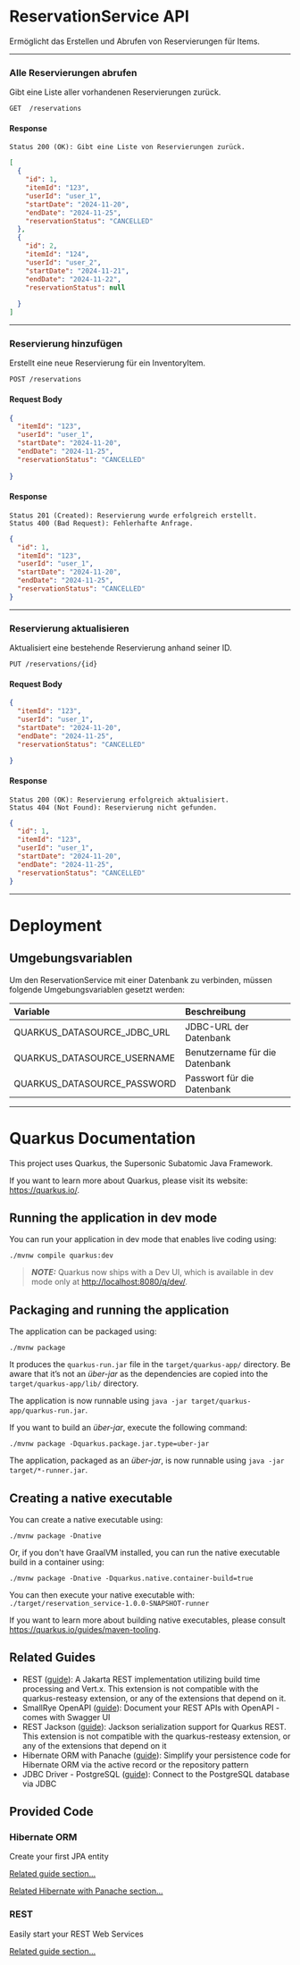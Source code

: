 # ReservationService API

Ermöglicht das Erstellen und Abrufen von Reservierungen für Items.

---

### Alle Reservierungen abrufen

Gibt eine Liste aller vorhandenen Reservierungen zurück.

```http
GET  /reservations
```

#### Response

    Status 200 (OK): Gibt eine Liste von Reservierungen zurück.

```json
[
  {
    "id": 1,
    "itemId": "123",
    "userId": "user_1",
    "startDate": "2024-11-20",
    "endDate": "2024-11-25",
    "reservationStatus": "CANCELLED"
  },
  {
    "id": 2,
    "itemId": "124",
    "userId": "user_2",
    "startDate": "2024-11-21",
    "endDate": "2024-11-22",
    "reservationStatus": null
    
  }
]
```

---

### Reservierung hinzufügen

Erstellt eine neue Reservierung für ein InventoryItem.

```http
POST /reservations
```

#### Request Body

```json
{
  "itemId": "123",
  "userId": "user_1",
  "startDate": "2024-11-20",
  "endDate": "2024-11-25",
  "reservationStatus": "CANCELLED"
  
}
```

#### Response

    Status 201 (Created): Reservierung wurde erfolgreich erstellt.
    Status 400 (Bad Request): Fehlerhafte Anfrage.

```json
{
  "id": 1,
  "itemId": "123",
  "userId": "user_1",
  "startDate": "2024-11-20",
  "endDate": "2024-11-25",
  "reservationStatus": "CANCELLED"
}
```

---

### Reservierung aktualisieren

Aktualisiert eine bestehende Reservierung anhand seiner ID.

```http
PUT /reservations/{id}
```

#### Request Body

```json
{
  "itemId": "123",
  "userId": "user_1",
  "startDate": "2024-11-20",
  "endDate": "2024-11-25",
  "reservationStatus": "CANCELLED"

}
```

#### Response

    Status 200 (OK): Reservierung erfolgreich aktualisiert.
    Status 404 (Not Found): Reservierung nicht gefunden.

```json
{
  "id": 1,
  "itemId": "123",
  "userId": "user_1",
  "startDate": "2024-11-20",
  "endDate": "2024-11-25",
  "reservationStatus": "CANCELLED"
}
```

---

# Deployment

## Umgebungsvariablen

Um den ReservationService mit einer Datenbank zu verbinden, müssen folgende Umgebungsvariablen gesetzt werden:

| Variable                     | Beschreibung                   |
|:-----------------------------|:-------------------------------|
| QUARKUS_DATASOURCE_JDBC_URL  | JDBC-URL der Datenbank         |    
| QUARKUS_DATASOURCE_USERNAME  | Benutzername für die Datenbank |      
| QUARKUS_DATASOURCE_PASSWORD  | Passwort für die Datenbank     |

---

# Quarkus Documentation

This project uses Quarkus, the Supersonic Subatomic Java Framework.

If you want to learn more about Quarkus, please visit its website: <https://quarkus.io/>.

## Running the application in dev mode

You can run your application in dev mode that enables live coding using:

```shell script
./mvnw compile quarkus:dev
```

> **_NOTE:_**  Quarkus now ships with a Dev UI, which is available in dev mode only at <http://localhost:8080/q/dev/>.

## Packaging and running the application

The application can be packaged using:

```shell script
./mvnw package
```

It produces the `quarkus-run.jar` file in the `target/quarkus-app/` directory.
Be aware that it’s not an _über-jar_ as the dependencies are copied into the `target/quarkus-app/lib/` directory.

The application is now runnable using `java -jar target/quarkus-app/quarkus-run.jar`.

If you want to build an _über-jar_, execute the following command:

```shell script
./mvnw package -Dquarkus.package.jar.type=uber-jar
```

The application, packaged as an _über-jar_, is now runnable using `java -jar target/*-runner.jar`.

## Creating a native executable

You can create a native executable using:

```shell script
./mvnw package -Dnative
```

Or, if you don't have GraalVM installed, you can run the native executable build in a container using:

```shell script
./mvnw package -Dnative -Dquarkus.native.container-build=true
```

You can then execute your native executable with: `./target/reservation_service-1.0.0-SNAPSHOT-runner`

If you want to learn more about building native executables, please consult <https://quarkus.io/guides/maven-tooling>.

## Related Guides

- REST ([guide](https://quarkus.io/guides/rest)): A Jakarta REST implementation utilizing build time processing and
  Vert.x. This extension is not compatible with the quarkus-resteasy extension, or any of the extensions that depend on
  it.
- SmallRye OpenAPI ([guide](https://quarkus.io/guides/openapi-swaggerui)): Document your REST APIs with OpenAPI - comes
  with Swagger UI
- REST Jackson ([guide](https://quarkus.io/guides/rest#json-serialisation)): Jackson serialization support for Quarkus
  REST. This extension is not compatible with the quarkus-resteasy extension, or any of the extensions that depend on it
- Hibernate ORM with Panache ([guide](https://quarkus.io/guides/hibernate-orm-panache)): Simplify your persistence code
  for Hibernate ORM via the active record or the repository pattern
- JDBC Driver - PostgreSQL ([guide](https://quarkus.io/guides/datasource)): Connect to the PostgreSQL database via JDBC

## Provided Code

### Hibernate ORM

Create your first JPA entity

[Related guide section...](https://quarkus.io/guides/hibernate-orm)

[Related Hibernate with Panache section...](https://quarkus.io/guides/hibernate-orm-panache)

### REST

Easily start your REST Web Services

[Related guide section...](https://quarkus.io/guides/getting-started-reactive#reactive-jax-rs-resources)
